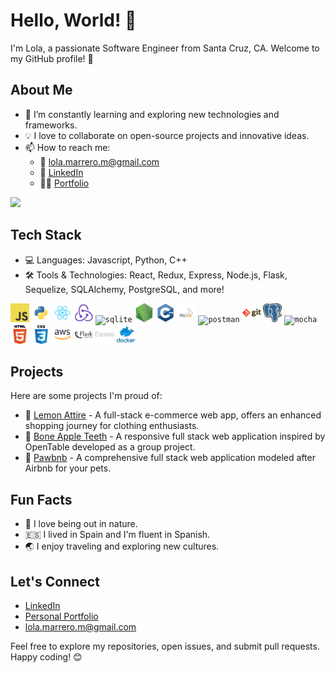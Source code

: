 # Hello, World! 👋

I'm Lola, a passionate Software Engineer from Santa Cruz, CA. Welcome to my GitHub profile! 🚀

## About Me
- 🌱 I’m constantly learning and exploring new technologies and frameworks.
- 💡 I love to collaborate on open-source projects and innovative ideas.
- 📫 How to reach me: 
	- 📧 [lola.marrero.m@gmail.com](mailto:lola.marrero.m@gmail.com)
	- 🔗 [LinkedIn](https://www.linkedin.com/in/lola-marrero/)
   	- 🧚‍♀️ [Portfolio](https://www.lolamarrero.com/)
 
<img src="https://github.com/lola831/lola831/assets/110120745/f4165a16-3cc4-4911-80e5-3557a3917c53" height="400">

## Tech Stack

-   💻 Languages: Javascript, Python, C++
-   🛠️ Tools & Technologies: React, Redux, Express, Node.js, Flask, Sequelize, SQLAlchemy, PostgreSQL, and more!

<code><img height="30" src="https://raw.githubusercontent.com/github/explore/80688e429a7d4ef2fca1e82350fe8e3517d3494d/topics/javascript/javascript.png"></code>
<code><img height="30" src="https://raw.githubusercontent.com/github/explore/80688e429a7d4ef2fca1e82350fe8e3517d3494d/topics/python/python.png"></code>
<code><img height="30" src="https://raw.githubusercontent.com/github/explore/80688e429a7d4ef2fca1e82350fe8e3517d3494d/topics/react/react.png"></code>
<code><img height="30" src="https://raw.githubusercontent.com/github/explore/80688e429a7d4ef2fca1e82350fe8e3517d3494d/topics/redux/redux.png"></code>
<code><img height="30" src="https://www.vectorlogo.zone/logos/sqlite/sqlite-icon.svg" alt="sqlite"></code>
<code><img height="30" src="https://raw.githubusercontent.com/github/explore/80688e429a7d4ef2fca1e82350fe8e3517d3494d/topics/nodejs/nodejs.png"></code>
<code><img height="30" src="https://raw.githubusercontent.com/github/explore/80688e429a7d4ef2fca1e82350fe8e3517d3494d/topics/cpp/cpp.png"></code>
<code><img height="30" src="https://raw.githubusercontent.com/github/explore/80688e429a7d4ef2fca1e82350fe8e3517d3494d/topics/mysql/mysql.png"></code>
<code><img height="30" src="https://www.vectorlogo.zone/logos/getpostman/getpostman-icon.svg" alt="postman"></code>
<code><img height="30" src="https://raw.githubusercontent.com/github/explore/80688e429a7d4ef2fca1e82350fe8e3517d3494d/topics/git/git.png"></code>
<code><img height="30" src="https://raw.githubusercontent.com/github/explore/80688e429a7d4ef2fca1e82350fe8e3517d3494d/topics/postgresql/postgresql.png"></code>
<code><img height="30" src="https://www.vectorlogo.zone/logos/mochajs/mochajs-icon.svg" alt="mocha"></code>
<code><img height="30" src="https://raw.githubusercontent.com/github/explore/80688e429a7d4ef2fca1e82350fe8e3517d3494d/topics/html/html.png"></code>
<code><img height="30" src="https://raw.githubusercontent.com/github/explore/80688e429a7d4ef2fca1e82350fe8e3517d3494d/topics/css/css.png"></code>
<code><img height="30" src="https://raw.githubusercontent.com/github/explore/80688e429a7d4ef2fca1e82350fe8e3517d3494d/topics/aws/aws.png"></code>
<code><img height="30" src="https://raw.githubusercontent.com/github/explore/80688e429a7d4ef2fca1e82350fe8e3517d3494d/topics/flask/flask.png" alt="flask"></code>
<code><img height="30" src="https://raw.githubusercontent.com/github/explore/80688e429a7d4ef2fca1e82350fe8e3517d3494d/topics/express/express.png"></code>
<code><img height="30" src="https://raw.githubusercontent.com/github/explore/80688e429a7d4ef2fca1e82350fe8e3517d3494d/topics/docker/docker.png"></code>


## Projects

Here are some projects I'm proud of:

- :lemon: [Lemon Attire](https://my-shop-i5b8.onrender.com) - A full-stack e-commerce web app, offers an enhanced shopping journey for clothing enthusiasts.
- :apple: [Bone Apple Teeth](https://tables-that-are-open.onrender.com) - A responsive full stack web application inspired by OpenTable developed as a group project.
- :dog: [Pawbnb](https://lola-airbnb.onrender.com) - A comprehensive full stack web application modeled after Airbnb for your pets. 

## Fun Facts
- 🌱 I love being out in nature.
- 🇪🇸 I lived in Spain and I'm fluent in Spanish.
- 🌏 I enjoy traveling and exploring new cultures.


## Let's Connect

-   [LinkedIn](https://www.linkedin.com/in/lola-marrero/)
-   [Personal Portfolio](https://lolamarrero.com)
-   [lola.marrero.m@gmail.com](mailto:lola.marrero.m@gmail.com)

Feel free to explore my repositories, open issues, and submit pull requests. Happy coding! 😊
